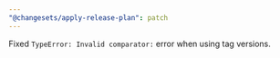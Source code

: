 ```yaml
---
"@changesets/apply-release-plan": patch
---
```


Fixed `TypeError: Invalid comparator:` error when using tag versions.
